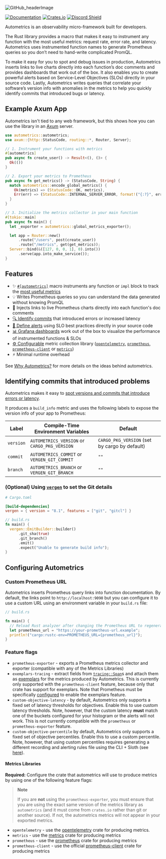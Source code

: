 ![GitHub_headerImage](https://user-images.githubusercontent.com/3262610/221191767-73b8a8d9-9f8b-440e-8ab6-75cb3c82f2bc.png)

[![Documentation](https://docs.rs/autometrics/badge.svg)](https://docs.rs/autometrics)
[![Crates.io](https://img.shields.io/crates/v/autometrics.svg)](https://crates.io/crates/autometrics)
[![Discord Shield](https://discordapp.com/api/guilds/950489382626951178/widget.png?style=shield)](https://discord.gg/kHtwcH8As9)

Autometrics is an observability micro-framework built for developers.

The Rust library provides a macro that makes it easy to instrument any function with the most useful metrics: request rate, error rate, and latency. Autometrics uses instrumented function names to generate Prometheus queries so you don’t need to hand-write complicated PromQL.

To make it easy for you to spot and debug issues in production, Autometrics inserts links to live charts directly into each function’s doc comments and provides dashboards that work out of the box. It also enables you to create powerful alerts based on Service-Level Objectives (SLOs) directly in your source code. Lastly, Autometrics writes queries that correlate your software’s version info with anomalies in the metrics to help you quickly identify commits that introduced bugs or latency.

## Example Axum App

Autometrics isn't tied to any web framework, but this shows how you can use the library in an [Axum](https://github.com/tokio-rs/axum) server.

```rust
use autometrics::autometrics;
use axum::{http::StatusCode, routing::*, Router, Server};

// 1. Instrument your functions with metrics
#[autometrics]
pub async fn create_user() -> Result<(), ()> {
  Ok(())
}

// 2. Export your metrics to Prometheus
pub async fn get_metrics() -> (StatusCode, String) {
  match autometrics::encode_global_metrics() {
    Ok(metrics) => (StatusCode::OK, metrics),
    Err(err) => (StatusCode::INTERNAL_SERVER_ERROR, format!("{:?}", err))
  }
}

// 3. Initialize the metrics collector in your main function
#[tokio::main]
pub async fn main() {
  let _exporter = autometrics::global_metrics_exporter();

  let app = Router::new()
      .route("/users", post(create_user))
      .route("/metrics", get(get_metrics));
  Server::bind(&([127, 0, 0, 1], 0).into())
      .serve(app.into_make_service());
}
```

## Features

- ✨ [`#[autometrics]`](https://docs.rs/autometrics/latest/autometrics/attr.autometrics.html) macro instruments any function or `impl` block to track the [most useful metrics](https://docs.rs/autometrics/latest/autometrics/attr.autometrics.html#generated-metrics)
- 💡 Writes Prometheus queries so you can understand the data generated without knowing PromQL
- 🔗 Injects links to live Prometheus charts directly into each function's doc comments
- [🔍 Identify commits](#identifying-commits-that-introduced-problems) that introduced errors or increased latency
- [🚨 Define alerts](https://docs.rs/autometrics/latest/autometrics/objectives/index.html) using SLO best practices directly in your source code
- [📊 Grafana dashboards](https://github.com/autometrics-dev#5-configuring-prometheus) work out of the box to visualize the performance of instrumented functions & SLOs
- [⚙️ Configurable](#metrics-libraries) metric collection library ([`opentelemetry`](https://crates.io/crates/opentelemetry), [`prometheus`](https://crates.io/crates/prometheus), [`prometheus-client`](https://crates.io/crates/prometheus-client) or [`metrics`](https://crates.io/crates/metrics))
- ⚡ Minimal runtime overhead

See [Why Autometrics?](https://github.com/autometrics-dev#4-why-autometrics) for more details on the ideas behind autometrics.

## Identifying commits that introduced problems

Autometrics makes it easy to [spot versions and commits that introduce errors or latency](https://fiberplane.com/blog/autometrics-rs-0-4-spot-commits-that-introduce-errors-or-slow-down-your-application).

It produces a `build_info` metric and uses the following labels to expose the version info of your app to Prometheus:

| Label | Compile-Time Environment Variables | Default |
|---|---|---|
| `version` | `AUTOMETRICS_VERSION` or `CARGO_PKG_VERSION` | `CARGO_PKG_VERSION` (set by cargo by default) |
| `commit` | `AUTOMETRICS_COMMIT` or `VERGEN_GIT_COMMIT` | `""` |
| `branch` | `AUTOMETRICS_BRANCH` or `VERGEN_GIT_BRANCH` | `""` |

### (Optional) Using [`vergen`](https://crates.io/crates/vergen) to set the Git details

```toml
# Cargo.toml

[build-dependencies]
vergen = { version = "8.1", features = ["git", "gitcl"] }
```

```rust
// build.rs
fn main() {
  vergen::EmitBuilder::builder()
      .git_sha(true)
      .git_branch()
      .emit()
      .expect("Unable to generate build info");
}
```


## Configuring Autometrics

### Custom Prometheus URL

Autometrics inserts Prometheus query links into function documentation. By default, the links point to `http://localhost:9090` but you can configure it to use a custom URL using an environment variable in your `build.rs` file:

```rust
// build.rs

fn main() {
  // Reload Rust analyzer after changing the Prometheus URL to regenerate the links
  let prometheus_url = "https://your-prometheus-url.example";
  println!("cargo:rustc-env=PROMETHEUS_URL={prometheus_url}");
}
```

### Feature flags

- `prometheus-exporter` - exports a Prometheus metrics collector and exporter (compatible with any of the Metrics Libraries)
- `exemplars-tracing` - extract fields from [`tracing::Span`](https://docs.rs/tracing/latest/tracing/struct.Span.html)s and attach them as [exemplars](https://grafana.com/docs/grafana/latest/fundamentals/exemplars/) for the metrics produced by Autometrics. This is currently only supported with the `prometheus-client` feature, because only that crate has support for exemplars. Note that Prometheus must be specifically [configured](https://prometheus.io/docs/prometheus/latest/feature_flags/#exemplars-storage) to enable the exemplars feature.
- `custom-objective-latency` - by default, Autometrics only supports a fixed set of latency thresholds for objectives. Enable this to use custom latency thresholds. Note, however, that the custom latency **must** match one of the buckets configured for your histogram or the alerts will not work. This is not currently compatible with the `prometheus` or `prometheus-exporter` feature.
- `custom-objective-percentile` by default, Autometrics only supports a fixed set of objective percentiles. Enable this to use a custom percentile. Note, however, that using custom percentiles requires generating a different recording and alerting rules file using the CLI + Sloth (see [here](https://github.com/autometrics-dev/autometrics-rs/tree/main/autometrics-cli)).

#### Metrics Libraries

**Required:** Configure the crate that autometrics will use to produce metrics by using one of the following feature flags:

> **Note**
>
> If you are **not** using the `prometheus-exporter`, you must ensure that you are using the exact same version of the metrics library as `autometrics` (and it must come from `crates.io` rather than git or another source). If not, the autometrics metrics will not appear in your exported metrics.

- `opentelemetry`  - use the [opentelemetry](https://crates.io/crates/opentelemetry) crate for producing metrics.
- `metrics` - use the [metrics](https://crates.io/crates/metrics) crate for producing metrics
- `prometheus` - use the [prometheus](https://crates.io/crates/prometheus) crate for producing metrics
- `prometheus-client` - use the official [prometheus-client](https://crates.io/crates/prometheus-client) crate for producing metrics
